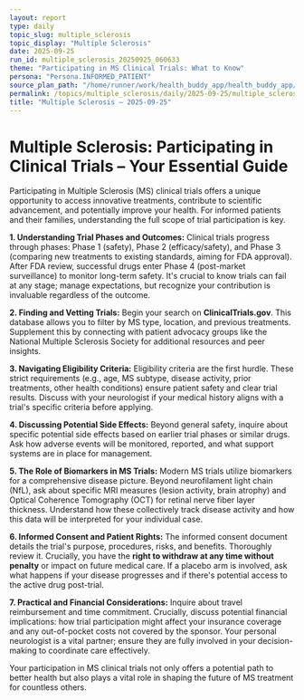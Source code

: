 ```yaml
---
layout: report
type: daily
topic_slug: multiple_sclerosis
topic_display: "Multiple Sclerosis"
date: 2025-09-25
run_id: multiple_sclerosis_20250925_060633
theme: "Participating in MS Clinical Trials: What to Know"
persona: "Persona.INFORMED_PATIENT"
source_plan_path: "/home/runner/work/health_buddy_app/health_buddy_app/.results/multiple_sclerosis/weekly_plan/2025-09-22/plan.json"
permalink: /topics/multiple_sclerosis/daily/2025-09-25/multiple_sclerosis_20250925_060633/
title: "Multiple Sclerosis — 2025-09-25"
---
```


# Multiple Sclerosis: Participating in Clinical Trials – Your Essential Guide

Participating in Multiple Sclerosis (MS) clinical trials offers a unique opportunity to access innovative treatments, contribute to scientific advancement, and potentially improve your health. For informed patients and their families, understanding the full scope of trial participation is key.

**1. Understanding Trial Phases and Outcomes:**
Clinical trials progress through phases: Phase 1 (safety), Phase 2 (efficacy/safety), and Phase 3 (comparing new treatments to existing standards, aiming for FDA approval). After FDA review, successful drugs enter Phase 4 (post-market surveillance) to monitor long-term safety. It's crucial to know trials can fail at any stage; manage expectations, but recognize your contribution is invaluable regardless of the outcome.

**2. Finding and Vetting Trials:**
Begin your search on **ClinicalTrials.gov**. This database allows you to filter by MS type, location, and previous treatments. Supplement this by connecting with patient advocacy groups like the National Multiple Sclerosis Society for additional resources and peer insights.

**3. Navigating Eligibility Criteria:**
Eligibility criteria are the first hurdle. These strict requirements (e.g., age, MS subtype, disease activity, prior treatments, other health conditions) ensure patient safety and clear trial results. Discuss with your neurologist if your medical history aligns with a trial's specific criteria before applying.

**4. Discussing Potential Side Effects:**
Beyond general safety, inquire about specific potential side effects based on earlier trial phases or similar drugs. Ask how adverse events will be monitored, reported, and what support systems are in place for management.

**5. The Role of Biomarkers in MS Trials:**
Modern MS trials utilize biomarkers for a comprehensive disease picture. Beyond neurofilament light chain (NfL), ask about specific MRI measures (lesion activity, brain atrophy) and Optical Coherence Tomography (OCT) for retinal nerve fiber layer thickness. Understand how these collectively track disease activity and how this data will be interpreted for your individual case.

**6. Informed Consent and Patient Rights:**
The informed consent document details the trial's purpose, procedures, risks, and benefits. Thoroughly review it. Crucially, you have the **right to withdraw at any time without penalty** or impact on future medical care. If a placebo arm is involved, ask what happens if your disease progresses and if there's potential access to the active drug post-trial.

**7. Practical and Financial Considerations:**
Inquire about travel reimbursement and time commitment. Crucially, discuss potential financial implications: how trial participation might affect your insurance coverage and any out-of-pocket costs not covered by the sponsor. Your personal neurologist is a vital partner; ensure they are fully involved in your decision-making to coordinate care effectively.

Your participation in MS clinical trials not only offers a potential path to better health but also plays a vital role in shaping the future of MS treatment for countless others.
